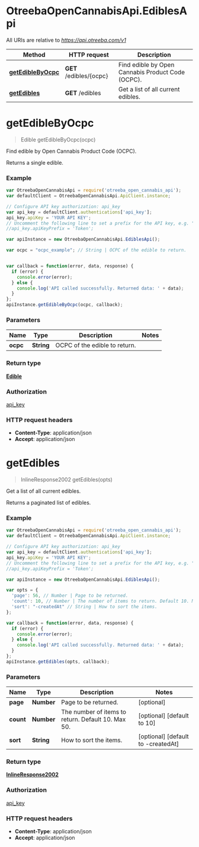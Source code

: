 # OtreebaOpenCannabisApi.EdiblesApi

All URIs are relative to *https://api.otreeba.com/v1*

Method | HTTP request | Description
------------- | ------------- | -------------
[**getEdibleByOcpc**](EdiblesApi.md#getEdibleByOcpc) | **GET** /edibles/{ocpc} | Find edible by Open Cannabis Product Code (OCPC).
[**getEdibles**](EdiblesApi.md#getEdibles) | **GET** /edibles | Get a list of all current edibles.


<a name="getEdibleByOcpc"></a>
# **getEdibleByOcpc**
> Edible getEdibleByOcpc(ocpc)

Find edible by Open Cannabis Product Code (OCPC).

Returns a single edible.

### Example
```javascript
var OtreebaOpenCannabisApi = require('otreeba_open_cannabis_api');
var defaultClient = OtreebaOpenCannabisApi.ApiClient.instance;

// Configure API key authorization: api_key
var api_key = defaultClient.authentications['api_key'];
api_key.apiKey = 'YOUR API KEY';
// Uncomment the following line to set a prefix for the API key, e.g. "Token" (defaults to null)
//api_key.apiKeyPrefix = 'Token';

var apiInstance = new OtreebaOpenCannabisApi.EdiblesApi();

var ocpc = "ocpc_example"; // String | OCPC of the edible to return.


var callback = function(error, data, response) {
  if (error) {
    console.error(error);
  } else {
    console.log('API called successfully. Returned data: ' + data);
  }
};
apiInstance.getEdibleByOcpc(ocpc, callback);
```

### Parameters

Name | Type | Description  | Notes
------------- | ------------- | ------------- | -------------
 **ocpc** | **String**| OCPC of the edible to return. | 

### Return type

[**Edible**](Edible.md)

### Authorization

[api_key](../README.md#api_key)

### HTTP request headers

 - **Content-Type**: application/json
 - **Accept**: application/json

<a name="getEdibles"></a>
# **getEdibles**
> InlineResponse2002 getEdibles(opts)

Get a list of all current edibles.

Returns a paginated list of edibles.

### Example
```javascript
var OtreebaOpenCannabisApi = require('otreeba_open_cannabis_api');
var defaultClient = OtreebaOpenCannabisApi.ApiClient.instance;

// Configure API key authorization: api_key
var api_key = defaultClient.authentications['api_key'];
api_key.apiKey = 'YOUR API KEY';
// Uncomment the following line to set a prefix for the API key, e.g. "Token" (defaults to null)
//api_key.apiKeyPrefix = 'Token';

var apiInstance = new OtreebaOpenCannabisApi.EdiblesApi();

var opts = { 
  'page': 56, // Number | Page to be returned.
  'count': 10, // Number | The number of items to return. Default 10. Max 50.
  'sort': "-createdAt" // String | How to sort the items.
};

var callback = function(error, data, response) {
  if (error) {
    console.error(error);
  } else {
    console.log('API called successfully. Returned data: ' + data);
  }
};
apiInstance.getEdibles(opts, callback);
```

### Parameters

Name | Type | Description  | Notes
------------- | ------------- | ------------- | -------------
 **page** | **Number**| Page to be returned. | [optional] 
 **count** | **Number**| The number of items to return. Default 10. Max 50. | [optional] [default to 10]
 **sort** | **String**| How to sort the items. | [optional] [default to -createdAt]

### Return type

[**InlineResponse2002**](InlineResponse2002.md)

### Authorization

[api_key](../README.md#api_key)

### HTTP request headers

 - **Content-Type**: application/json
 - **Accept**: application/json

